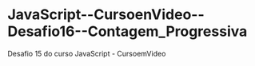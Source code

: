 # JavaScript--CursoenVideo--Desafio16--Contagem_Progressiva
 Desafio 15 do curso JavaScript - CursoemVideo
